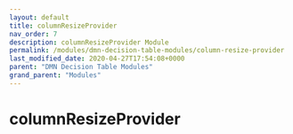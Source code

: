 ```yaml
---
layout: default
title: columnResizeProvider 
nav_order: 7
description: columnResizeProvider Module
permalink: /modules/dmn-decision-table-modules/column-resize-provider
last_modified_date: 2020-04-27T17:54:08+0000
parent: "DMN Decision Table Modules"
grand_parent: "Modules"
---
```


# columnResizeProvider